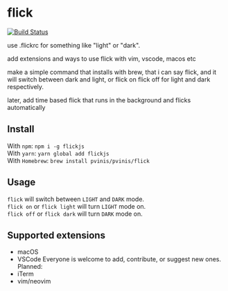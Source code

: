 
# flick

[![Build Status](https://travis-ci.org/pvinis/flick.svg?branch=master)](https://travis-ci.org/pvinis/flick)


use .flickrc for something like "light" or "dark".

add extensions and ways to use flick with vim, vscode, macos etc


make a simple command that installs with brew, that i can say flick, and it will switch between dark and light, or flick on flick off for light and dark respectively.


later, add time based flick that runs in the background and flicks automatically

## Install
With `npm`: `npm i -g flickjs`  
With `yarn`: `yarn global add flickjs`  
With `Homebrew`: `brew install pvinis/pvinis/flick`  


## Usage
`flick` will switch between `LIGHT` and `DARK` mode.  
`flick on` or `flick light` will turn `LIGHT` mode on.  
`flick off` or `flick dark` will turn `DARK` mode on.  

## Supported extensions
- macOS
- VSCode
Everyone is welcome to add, contribute, or suggest new ones.  
Planned:
- iTerm
- vim/neovim
